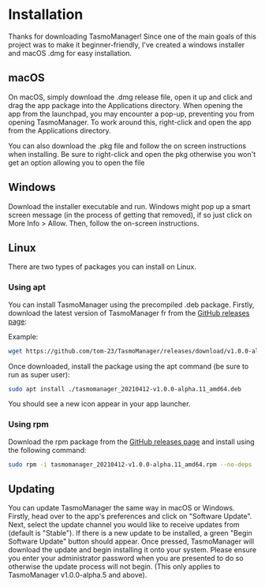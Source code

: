 # Installation
Thanks for downloading TasmoManager! Since one of the main goals of this project was to make it beginner-friendly, I've created a windows installer and macOS .dmg for easy installation. 

## macOS
On macOS, simply download the .dmg release file, open it up and click and drag the app package into the Applications directory. When opening the app from the launchpad, you may encounter a pop-up, preventing you from opening TasmoManager. To work around this, right-click and open the app from the Applications directory.

You can also download the .pkg file and follow the on screen instructions when installing. Be sure to right-click and open the pkg otherwise you won't get an option allowing you to open the file

## Windows
Download the installer executable and run. Windows might pop up a smart screen message (in the process of getting that removed), if so just click on More Info > Allow. Then, follow the on-screen instructions.

## Linux

There are two types of packages you can install on Linux.

### Using apt
You can install TasmoManager using the precompiled .deb package. Firstly, download the latest version of TasmoManager fr
from the [GitHub releases page](https://github.com/tom-23/TasmoManager/releases):

Example:
```bash
wget https://github.com/tom-23/TasmoManager/releases/download/v1.0.0-alpha.11/tasmomanager_20210412-v1.0.0-alpha.11_amd64.deb
```

Once downloaded, install the package using the apt command (be sure to run as super user):
```bash
sudo apt install ./tasmomanager_20210412-v1.0.0-alpha.11_amd64.deb
```

You should see a new icon appear in your app launcher.

### Using rpm
Download the rpm package from the [GitHub releases page](https://github.com/tom-23/TasmoManager/releases) and install using the following command:

```bash
sudo rpm -i tasmomanager_20210412-v1.0.0-alpha.11_amd64.rpm --no-deps
```

## Updating
You can update TasmoManager the same way in macOS or Windows. Firstly, head over to the app's preferences and click on "Software Update". Next, select the update channel you would like to receive updates from (default is "Stable"). If there is a new update to be installed, a green "Begin Software Update" button should appear. Once pressed, TasmoManager will download the update and begin installing it onto your system. Please ensure you enter your administrator password when you are presented to do so otherwise the update process will not begin. (This only applies to TasmoManager v1.0.0-alpha.5 and above).

